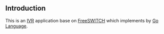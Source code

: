 ## Introduction
This is an [IVR](http://en.wikipedia.org/wiki/Interactive_voice_response) application base on  [FreeSWITCH](http://www.freeswitch.org/) which implements by [Go Language](http://golang.org/).


